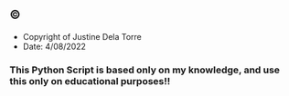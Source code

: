 ## ©
* Copyright of Justine Dela Torre
* Date: 4/08/2022


### This Python Script is based only on my knowledge, and use this only on educational purposes!!
